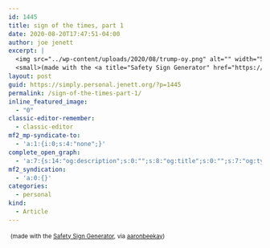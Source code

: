 ```yaml
---
id: 1445
title: sign of the times, part 1
date: 2020-08-20T17:47:51-04:00
author: joe jenett
excerpt: |
  <img src="../wp-content/uploads/2020/08/trump-oy.png" alt="" width="550" class="alignnone size-full wp-image-1444" />
  <small>(made with the <a title="Safety Sign Generator" href="https://observatory.db.erau.edu/generators/signs/">Safety Sign Generator</a>, via <a href="https://pinboard.in/u:aaronbeekay/" title="">aaronbeekay</a>)</small>
layout: post
guid: https://simply.personal.jenett.org/?p=1445
permalink: /sign-of-the-times-part-1/
inline_featured_image:
  - "0"
classic-editor-remember:
  - classic-editor
mf2_mp-syndicate-to:
  - 'a:1:{i:0;s:4:"none";}'
complete_open_graph:
  - 'a:7:{s:14:"og:description";s:0:"";s:8:"og:title";s:0:"";s:7:"og:type";s:0:"";s:12:"twitter:card";s:7:"summary";s:15:"twitter:creator";s:0:"";s:19:"twitter:description";s:0:"";s:8:"og:image";s:0:"";}'
mf2_syndication:
  - 'a:0:{}'
categories:
  - personal
kind:
  - Article
---
```

<img src="../wp-content/uploads/2020/08/trump-oy.png" alt="" width="550" class="alignnone size-full wp-image-1444" srcset="../wp-content/uploads/2020/08/trump-oy.png 2037w, ../wp-content/uploads/2020/08/trump-oy-300x225.png 300w, ../wp-content/uploads/2020/08/trump-oy-1024x768.png 1024w, ../wp-content/uploads/2020/08/trump-oy-768x576.png 768w, ../wp-content/uploads/2020/08/trump-oy-1536x1152.png 1536w, ../wp-content/uploads/2020/08/trump-oy-1200x900.png 1200w, ../wp-content/uploads/2020/08/trump-oy-668x501.png 668w" sizes="(max-width: 2037px) 100vw, 2037px" />  
<small>(made with the <a title="Safety Sign Generator" href="https://observatory.db.erau.edu/generators/signs/">Safety Sign Generator</a>, via <a href="https://pinboard.in/u:aaronbeekay/" title="">aaronbeekay</a>)</small>